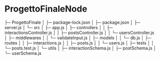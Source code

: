 # ProgettoFinaleNode

├─ ProgettoFinale
│  ├─ package-lock.json
│  ├─ package.json
│  ├─ server.js
│  └─ src
│     ├─ app.js
│     ├─ controllers
│     │  ├─ interactionsController.js
│     │  ├─ postsController.js
│     │  └─ usersController.js
│     ├─ middlewares
│     │  └─ validateInput.js
│     ├─ models
│     │  └─ db.js
│     ├─ routes
│     │  ├─ interactions.js
│     │  ├─ posts.js
│     │  └─ users.js
│     ├─ tests
│     │  └─ posts.test.js
│     └─ utils
│        ├─ interactionSchema.js
│        ├─ postSchema.js
│        └─ userSchema.js
